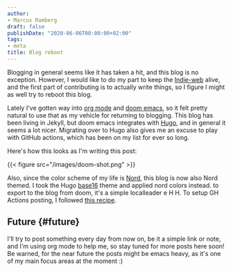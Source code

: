 ```yaml
---
author:
- Marcus Ramberg
draft: false
publishDate: "2020-06-06T00:00:00+02:00"
tags:
- meta
title: Blog reboot
---
```


Blogging in general seems like it has taken a hit, and this blog is no exception. However, I would like to do my part
to keep the [Indie-web](https://indieweb.org/) alive, and the first part of contributing is to actually write things,
so I figure I might as well try to reboot this blog.

Lately I've gotten way into [org mode](https://orgmode.org/) and [doom emacs](https://github.com/hlissner/doom-emacs),
so it felt pretty natural to use that as my vehicle for returning to blogging. This blog has been living in Jekyll,
but doom emacs integrates with [Hugo](https://gohugo.io/), and in general it seems a lot nicer. Migrating over to Hugo
also gives me an excuse to play with GitHub actions, which has been on my list for ever so long.

Here's how this looks as I'm writing this post:

{{< figure src="/images/doom-shot.png" >}}

Also, since the color scheme of my life is [Nord](https://nordtheme.com/), this blog is now also Nord themed. I took
the Hugo [base16](https://themes.gohugo.io/base16/) theme and applied nord colors instead. to export to the blog from
doom, it's a simple localleader e H H. To setup GH Actions posting, I followed [this
recipe](https://ruddra.com/posts/hugo-deploy-static-page-using-github-actions/).

## Future {#future}

I'll try to post something every day from now on, be it a simple link or note, and I'm using org mode to help me, so
stay tuned for more posts here soon! Be warned, for the near future the posts might be emacs heavy, as it's one of my
main focus areas at the moment :)
